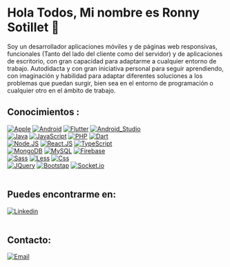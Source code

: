 # Hola Todos, Mi nombre es Ronny Sotillet 👋

Soy un desarrollador aplicaciones móviles y de páginas web responsivas, funcionales (Tanto del lado del cliente como del servidor) y de aplicaciones de escritorio, con gran capacidad para adaptarme a cualquier entorno de trabajo. Autodidacta y con gran iniciativa personal para seguir aprendiendo, con imaginación y habilidad para adaptar diferentes soluciones a los problemas que puedan surgir, bien sea en el entorno de programación o cualquier otro en el ámbito de trabajo.

## Conocimientos :
[![Apple](https://img.shields.io/badge/iOS-999999?style=for-the-badge&logo=apple&logoColor=white&labelColor=101010)]()
[![Android](https://img.shields.io/badge/Android-3DDC84?style=for-the-badge&logo=android&logoColor=white&labelColor=101010)]()
[![Flutter](https://img.shields.io/badge/Flutter-02569B?style=for-the-badge&logo=flutter&logoColor=white&labelColor=101010)]()
[![Android_Studio](https://img.shields.io/badge/Android_Studio-3DDC84?style=for-the-badge&logo=android-studio&logoColor=white&labelColor=101010)]()
</br>
[![Java](https://img.shields.io/badge/Java-007396?style=for-the-badge&logo=java&logoColor=white&labelColor=101010)]()
[![JavaScript](https://img.shields.io/badge/JavaScript-F7DF1E?style=for-the-badge&logo=javascript&logoColor=white&labelColor=101010)]()
[![PHP](https://img.shields.io/badge/PHP-777BB4?style=for-the-badge&logo=php&logoColor=white&labelColor=101010)]()
[![Dart](https://img.shields.io/badge/Dart-0175C2?style=for-the-badge&logo=dart&logoColor=white&labelColor=101010)]()
</br>
[![Node.JS](https://img.shields.io/badge/Node.JS-339933?style=for-the-badge&logo=node.js&logoColor=white&labelColor=101010)]()
[![React.JS](https://img.shields.io/badge/React.JS-61DAFB?style=for-the-badge&logo=react&logoColor=white&labelColor=101010)]()
[![TypeScript](https://img.shields.io/badge/TypeScript-3178C6?style=for-the-badge&logo=typescript&logoColor=white&labelColor=101010)]()
</br>
[![MongoDB](https://img.shields.io/badge/MongoDB-47A248?style=for-the-badge&logo=mongodb&logoColor=white&labelColor=101010)]()
[![MySQL](https://img.shields.io/badge/MySQL-4479A1?style=for-the-badge&logo=mysql&logoColor=white&labelColor=101010)]()
[![Firebase](https://img.shields.io/badge/Firebase-FFCA28?style=for-the-badge&logo=firebase&logoColor=white&labelColor=101010)]()
</br>
[![Sass](https://img.shields.io/badge/Sass-CC6699?style=for-the-badge&logo=sass&logoColor=white&labelColor=101010)]()
[![Less](https://img.shields.io/badge/Less-1D365D?style=for-the-badge&logo=less&logoColor=white&labelColor=101010)]()
[![Css](https://img.shields.io/badge/Css-1572B6?style=for-the-badge&logo=css3&logoColor=white&labelColor=101010)]()
</br>
[![JQuery](https://img.shields.io/badge/JQuery-0769AD?style=for-the-badge&logo=jquery&logoColor=white&labelColor=101010)]()
[![Bootstap](https://img.shields.io/badge/Bootstrap-7952B3?style=for-the-badge&logo=bootstrap&logoColor=white&labelColor=101010)]()
[![Socket.io](https://img.shields.io/badge/Socket.io-010101?style=for-the-badge&logo=socket.io&logoColor=white&labelColor=101010)]()
</br>
</br>

## Puedes encontrarme en:
[![Linkedin](https://img.shields.io/badge/Linkedin-0A66C2?style=for-the-badge&logo=linkedin&logoColor=white&labelColor=101010)](https://www.linkedin.com/in/ronny-sotillet-faria-55b892183)
</br>
</br>
## Contacto:
[![Email](https://img.shields.io/badge/ronny.sotillet777@gmail.com-EA4335?style=for-the-badge&logo=gmail&logoColor=white&labelColor=101010)](mailto:ronny.sotillet777@gmail.com)

